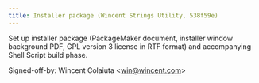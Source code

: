 ```yaml
---
title: Installer package (Wincent Strings Utility, 538f59e)
---
```


Set up installer package (PackageMaker document, installer window background PDF, GPL version 3 license in RTF format) and accompanying Shell Script build phase.

Signed-off-by: Wincent Colaiuta &lt;win@wincent.com&gt;
